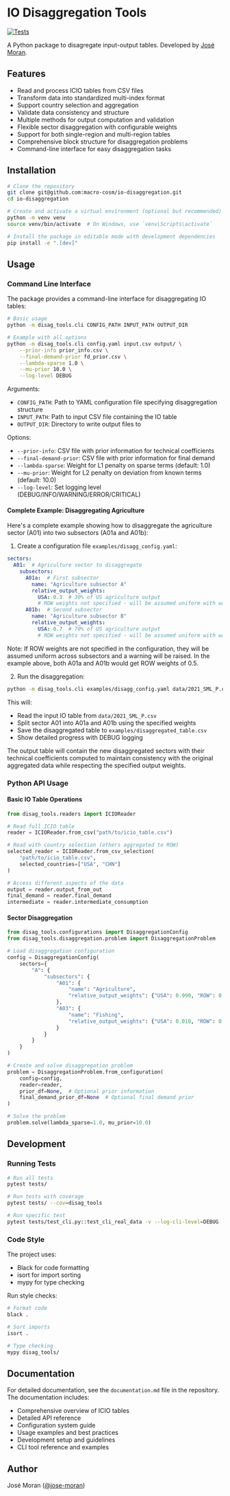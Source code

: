 # IO Disaggregation Tools

[![Tests](https://github.com/macro-cosm/io-disaggregation/actions/workflows/test.yml/badge.svg?branch=main)](https://github.com/macro-cosm/io-disaggregation/actions/workflows/test.yml)

A Python package to disagregate input-output tables. Developed by [José Moran](https://github.com/jose-moran).

## Features

- Read and process ICIO tables from CSV files
- Transform data into standardized multi-index format
- Support country selection and aggregation
- Validate data consistency and structure
- Multiple methods for output computation and validation
- Flexible sector disaggregation with configurable weights
- Support for both single-region and multi-region tables
- Comprehensive block structure for disaggregation problems
- Command-line interface for easy disaggregation tasks

## Installation

```bash
# Clone the repository
git clone git@github.com:macro-cosm/io-disaggregation.git
cd io-disaggregation

# Create and activate a virtual environment (optional but recommended)
python -m venv venv
source venv/bin/activate  # On Windows, use `venv\Scripts\activate`

# Install the package in editable mode with development dependencies
pip install -e ".[dev]"
```

## Usage

### Command Line Interface

The package provides a command-line interface for disaggregating IO tables:

```bash
# Basic usage
python -m disag_tools.cli CONFIG_PATH INPUT_PATH OUTPUT_DIR

# Example with all options
python -m disag_tools.cli config.yaml input.csv output/ \
    --prior-info prior_info.csv \
    --final-demand-prior fd_prior.csv \
    --lambda-sparse 1.0 \
    --mu-prior 10.0 \
    --log-level DEBUG
```

Arguments:

- `CONFIG_PATH`: Path to YAML configuration file specifying disaggregation structure
- `INPUT_PATH`: Path to input CSV file containing the IO table
- `OUTPUT_DIR`: Directory to write output files to

Options:

- `--prior-info`: CSV file with prior information for technical coefficients
- `--final-demand-prior`: CSV file with prior information for final demand
- `--lambda-sparse`: Weight for L1 penalty on sparse terms (default: 1.0)
- `--mu-prior`: Weight for L2 penalty on deviation from known terms (default: 10.0)
- `--log-level`: Set logging level (DEBUG/INFO/WARNING/ERROR/CRITICAL)

#### Complete Example: Disaggregating Agriculture

Here's a complete example showing how to disaggregate the agriculture sector (A01) into two subsectors (A01a and A01b):

1. Create a configuration file `examples/disagg_config.yaml`:

```yaml
sectors:
  A01:  # Agriculture sector to disaggregate
    subsectors:
      A01a:  # First subsector
        name: "Agriculture subsector A"
        relative_output_weights:
          USA: 0.3  # 30% of US agriculture output
          # ROW weights not specified - will be assumed uniform with warning
      A01b:  # Second subsector
        name: "Agriculture subsector B"
        relative_output_weights:
          USA: 0.7  # 70% of US agriculture output
          # ROW weights not specified - will be assumed uniform with warning
```

Note: If ROW weights are not specified in the configuration, they will be assumed uniform across subsectors and a warning will be raised. In the example above, both A01a and A01b would get ROW weights of 0.5.

2. Run the disaggregation:

```bash
python -m disag_tools.cli examples/disagg_config.yaml data/2021_SML_P.csv examples/ --log-level DEBUG
```

This will:

- Read the input IO table from `data/2021_SML_P.csv`
- Split sector A01 into A01a and A01b using the specified weights
- Save the disaggregated table to `examples/disaggregated_table.csv`
- Show detailed progress with DEBUG logging

The output table will contain the new disaggregated sectors with their technical coefficients computed to maintain consistency with the original aggregated data while respecting the specified output weights.

### Python API Usage

#### Basic IO Table Operations

```python
from disag_tools.readers import ICIOReader

# Read full ICIO table
reader = ICIOReader.from_csv("path/to/icio_table.csv")

# Read with country selection (others aggregated to ROW)
selected_reader = ICIOReader.from_csv_selection(
    "path/to/icio_table.csv",
    selected_countries=["USA", "CHN"]
)

# Access different aspects of the data
output = reader.output_from_out
final_demand = reader.final_demand
intermediate = reader.intermediate_consumption
```

#### Sector Disaggregation

```python
from disag_tools.configurations import DisaggregationConfig
from disag_tools.disaggregation.problem import DisaggregationProblem

# Load disaggregation configuration
config = DisaggregationConfig(
    sectors={
        "A": {
            "subsectors": {
                "A01": {
                    "name": "Agriculture",
                    "relative_output_weights": {"USA": 0.990, "ROW": 0.915}
                },
                "A03": {
                    "name": "Fishing",
                    "relative_output_weights": {"USA": 0.010, "ROW": 0.085}
                }
            }
        }
    }
)

# Create and solve disaggregation problem
problem = DisaggregationProblem.from_configuration(
    config=config,
    reader=reader,
    prior_df=None,  # Optional prior information
    final_demand_prior_df=None  # Optional final demand prior
)

# Solve the problem
problem.solve(lambda_sparse=1.0, mu_prior=10.0)
```

## Development

### Running Tests

```bash
# Run all tests
pytest tests/

# Run tests with coverage
pytest tests/ --cov=disag_tools

# Run specific test
pytest tests/test_cli.py::test_cli_real_data -v --log-cli-level=DEBUG
```

### Code Style

The project uses:

- Black for code formatting
- isort for import sorting
- mypy for type checking

Run style checks:

```bash
# Format code
black .

# Sort imports
isort .

# Type checking
mypy disag_tools/
```

## Documentation

For detailed documentation, see the `documentation.md` file in the repository. The documentation includes:

- Comprehensive overview of ICIO tables
- Detailed API reference
- Configuration system guide
- Usage examples and best practices
- Development setup and guidelines
- CLI tool reference and examples

## Author

José Moran ([@jose-moran](https://github.com/jose-moran)) 